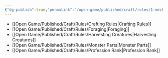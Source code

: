 ```yaml
---
{"dg-publish":true,"permalink":"/open-game/published/craft/rules/1-mechanics/"}
---
```


- [[Open Game/Published/Craft/Rules/Crafting Rules\|Crafting Rules]]
- [[Open Game/Published/Craft/Rules/Foraging\|Foraging]]
- [[Open Game/Published/Craft/Rules/Harvesting Creatures\|Harvesting Creatures]]
- [[Open Game/Published/Craft/Rules/Monster Parts\|Monster Parts]]
- [[Open Game/Published/Craft/Rules/Profession Rank\|Profession Rank]]

